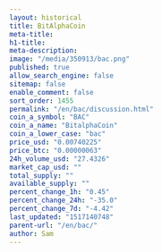 ```yaml
---
layout: historical
title: BitAlphaCoin
meta-title: 
h1-title: 
meta-description: 
image: "/media/350913/bac.png"
published: true
allow_search_engine: false
sitemap: false
enable_comment: false
sort_order: 1455
permalink: "/en/bac/discussion.html"
coin_a_symbol: "BAC"
coin_a_name: "BitalphaCoin"
coin_a_lower_case: "bac"
price_usd: "0.00740225"
price_btc: "0.00000063"
24h_volume_usd: "27.4326"
market_cap_usd: ""
total_supply: ""
available_supply: ""
percent_change_1h: "0.45"
percent_change_24h: "-35.0"
percent_change_7d: "-4.42"
last_updated: "1517140748"
parent-url: "/en/bac/"
author: Sam
---
```


